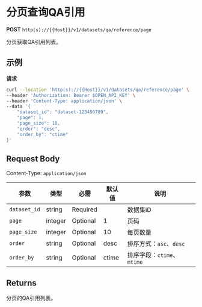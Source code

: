 # 分页查询QA引用

**POST** `http(s)://{{Host}}/v1/datasets/qa/reference/page`

分页获取QA引用列表。

## 示例

**请求**
```bash
curl --location 'http(s)://{{Host}}/v1/datasets/qa/reference/page' \
--header 'Authorization: Bearer $OPEN_API_KEY' \
--header 'Content-Type: application/json' \
--data '{
    "dataset_id": "dataset-123456789",
    "page": 1,
    "page_size": 10,
    "order": "desc",
    "order_by": "ctime"
}'
```

## Request Body
Content-Type: `application/json`

| 参数 | 类型 | 必需 | 默认值 | 说明 |
|-----|------|------|--------|------|
| `dataset_id` | string | Required | | 数据集ID |
| `page` | integer | Optional | 1 | 页码 |
| `page_size` | integer | Optional | 10 | 每页数量 |
| `order` | string | Optional | desc | 排序方式：`asc`、`desc` |
| `order_by` | string | Optional | ctime | 排序字段：`ctime`、`mtime` |

## Returns
分页的QA引用列表。
